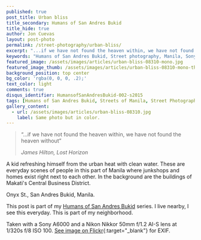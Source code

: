 ```yaml
---
published: true
post_title: Urban bliss
title_secondary: Humans of San Andres Bukid
title_hide: true
author: Jon Cuevas
layout: post-photo
permalink: /street-photography/urban-bliss/
excerpt: "...if we have not found the heaven within, we have not found the heaven without. - James Hilton, Lost Horizon"
keywords: "Humans of San Andres Bukid, Street photography, Manila, Sony A6000, Streets of Manila"
featured_image: /assets/images/articles/urban-bliss-08310-mono.jpg
featured_image_thumb: /assets/images/articles/urban-bliss-08310-mono-thumb.jpg
background_position: top center
bg_color: 'rgba(0, 0, 0, .2);'
text_color: light
comments: true
disqus_identifier: HumansofSanAndresBukid-002-s2015
tags: [Humans of San Andres Bukid, Streets of Manila, Street Photography, Black and White, Sony, Nikon, Nikkor, Manila, Photography, Mirrorless]
gallery_content:
  - url: /assets/images/articles/urban-bliss-08310.jpg
    label: Same photo but in color.
---
```

<blockquote>
	<p class="lead">“...if we have not found the heaven within, we have not found the heaven without”</p>
	<cite>James Hilton, Lost Horizon</cite>
</blockquote>

A kid refreshing himself from the urban heat with clean water. These are everyday scenes of people in this part of Manila where junkshops and homes exist right next to each other. In the background are the buildings of Makati's Central Business District.

Onyx St., San Andres Bukid, Manila.

This post is part of my [Humans of San Andres Bukid][3] series. I live nearby, I see this everyday. This is part of my neighborhood.

Taken with a Sony A6000 and a Nikon Nikkor 50mm f/1.2 AI-S lens at 1/320s f/8 ISO 100. [See image on Flickr][1]{:target="_blank"} for EXIF.

[1]: https://www.flickr.com/photos/archondigital/22690756142/
[3]: /topic/humans-of-san-andres-bukid/
[4]: /topic/streets-of-manila/